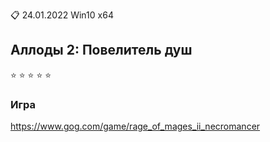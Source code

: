 :clipboard: 24.01.2022 Win10 x64

## Аллоды 2: Повелитель душ

:star: :star: :star: :star: :star:

### Игра

https://www.gog.com/game/rage_of_mages_ii_necromancer
